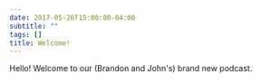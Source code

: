 ```yaml
---
date: 2017-05-26T15:00:00-04:00
subtitle: ""
tags: []
title: Welcome!
---
```


Hello! Welcome to our (Brandon and John's) brand new podcast.
